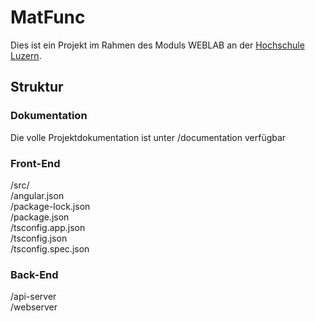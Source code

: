 # MatFunc

Dies ist ein Projekt im Rahmen des Moduls WEBLAB an der [Hochschule Luzern](https://www.hslu.ch/de-ch/).


## Struktur

### Dokumentation
Die volle Projektdokumentation ist unter /documentation verfügbar

### Front-End
/src/<br>
/angular.json<br>
/package-lock.json<br>
/package.json<br>
/tsconfig.app.json<br>
/tsconfig.json<br>
/tsconfig.spec.json<br>

### Back-End
/api-server<br>
/webserver
